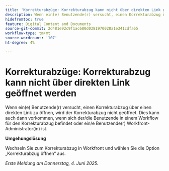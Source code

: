 ```yaml
---
title: 'Korrekturabzüge: Korrekturabzug kann nicht über direkten Link geöffnet werden'
description: Wenn ein(e) Benutzende(r) versucht, einen Korrekturabzug über einen direkten Link zu öffnen, wird der Korrekturabzug nicht geöffnet. Dies kann auch dann vorkommen, wenn sich der/die Benutzende in einem Workflow für den Korrekturabzug befindet oder ein/e Benutzende(r) Workfront-Administrator(in) ist.
hidefromtoc: true
feature: Digital Content and Documents
source-git-commit: 2d481e92c9f1ac680d0381970028a1e341cdfa65
workflow-type: tm+mt
source-wordcount: '107'
ht-degree: 4%

---
```



# Korrekturabzüge: Korrekturabzug kann nicht über direkten Link geöffnet werden

Wenn ein(e) Benutzende(r) versucht, einen Korrekturabzug über einen direkten Link zu öffnen, wird der Korrekturabzug nicht geöffnet. Dies kann auch dann vorkommen, wenn sich der/die Benutzende in einem Workflow für den Korrekturabzug befindet oder ein/e Benutzende(r) Workfront-Administrator(in) ist.

**Umgehungslösung**

Wechseln Sie zum Korrekturabzug in Workfront und wählen Sie die Option „Korrekturabzug öffnen“ aus.

_Erste Meldung am Donnerstag, 4. Juni 2025._

